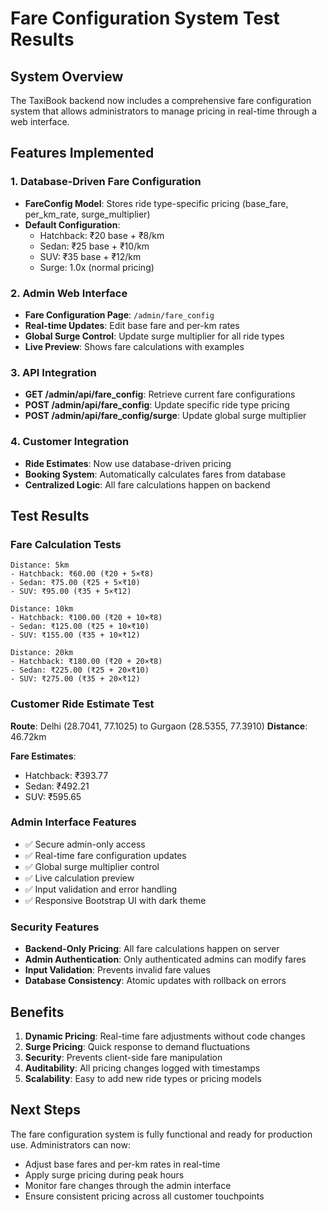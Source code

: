# Fare Configuration System Test Results

## System Overview
The TaxiBook backend now includes a comprehensive fare configuration system that allows administrators to manage pricing in real-time through a web interface.

## Features Implemented

### 1. Database-Driven Fare Configuration
- **FareConfig Model**: Stores ride type-specific pricing (base_fare, per_km_rate, surge_multiplier)
- **Default Configuration**: 
  - Hatchback: ₹20 base + ₹8/km
  - Sedan: ₹25 base + ₹10/km  
  - SUV: ₹35 base + ₹12/km
  - Surge: 1.0x (normal pricing)

### 2. Admin Web Interface
- **Fare Configuration Page**: `/admin/fare_config`
- **Real-time Updates**: Edit base fare and per-km rates
- **Global Surge Control**: Update surge multiplier for all ride types
- **Live Preview**: Shows fare calculations with examples

### 3. API Integration
- **GET /admin/api/fare_config**: Retrieve current fare configurations
- **POST /admin/api/fare_config**: Update specific ride type pricing
- **POST /admin/api/fare_config/surge**: Update global surge multiplier

### 4. Customer Integration
- **Ride Estimates**: Now use database-driven pricing
- **Booking System**: Automatically calculates fares from database
- **Centralized Logic**: All fare calculations happen on backend

## Test Results

### Fare Calculation Tests
```
Distance: 5km
- Hatchback: ₹60.00 (₹20 + 5×₹8)
- Sedan: ₹75.00 (₹25 + 5×₹10)
- SUV: ₹95.00 (₹35 + 5×₹12)

Distance: 10km
- Hatchback: ₹100.00 (₹20 + 10×₹8)
- Sedan: ₹125.00 (₹25 + 10×₹10)
- SUV: ₹155.00 (₹35 + 10×₹12)

Distance: 20km
- Hatchback: ₹180.00 (₹20 + 20×₹8)
- Sedan: ₹225.00 (₹25 + 20×₹10)
- SUV: ₹275.00 (₹35 + 20×₹12)
```

### Customer Ride Estimate Test
**Route**: Delhi (28.7041, 77.1025) to Gurgaon (28.5355, 77.3910)
**Distance**: 46.72km

**Fare Estimates**:
- Hatchback: ₹393.77
- Sedan: ₹492.21
- SUV: ₹595.65

### Admin Interface Features
- ✅ Secure admin-only access
- ✅ Real-time fare configuration updates
- ✅ Global surge multiplier control
- ✅ Live calculation preview
- ✅ Input validation and error handling
- ✅ Responsive Bootstrap UI with dark theme

### Security Features
- **Backend-Only Pricing**: All fare calculations happen on server
- **Admin Authentication**: Only authenticated admins can modify fares
- **Input Validation**: Prevents invalid fare values
- **Database Consistency**: Atomic updates with rollback on errors

## Benefits

1. **Dynamic Pricing**: Real-time fare adjustments without code changes
2. **Surge Pricing**: Quick response to demand fluctuations
3. **Security**: Prevents client-side fare manipulation
4. **Auditability**: All pricing changes logged with timestamps
5. **Scalability**: Easy to add new ride types or pricing models

## Next Steps

The fare configuration system is fully functional and ready for production use. Administrators can now:
- Adjust base fares and per-km rates in real-time
- Apply surge pricing during peak hours
- Monitor fare changes through the admin interface
- Ensure consistent pricing across all customer touchpoints

